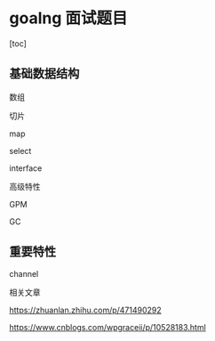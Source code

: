 # goalng 面试题目

[toc]



## 基础数据结构

数组

切片

map

select

interface



高级特性

GPM



GC





## 重要特性

channel





相关文章

https://zhuanlan.zhihu.com/p/471490292

https://www.cnblogs.com/wpgraceii/p/10528183.html

